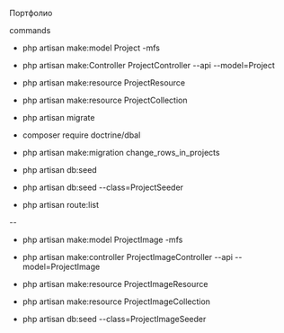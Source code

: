 Портфолио

commands

- php artisan make:model Project -mfs

- php artisan make:Controller ProjectController --api --model=Project

- php artisan make:resource ProjectResource 

- php artisan make:resource ProjectCollection 

- php artisan migrate

- composer require doctrine/dbal

- php artisan make:migration change_rows_in_projects 

- php artisan db:seed

- php artisan db:seed --class=ProjectSeeder

- php artisan route:list

--

- php artisan make:model ProjectImage -mfs

- php artisan make:controller ProjectImageController --api --model=ProjectImage

- php artisan make:resource ProjectImageResource 


- php artisan make:resource ProjectImageCollection


- php artisan db:seed --class=ProjectImageSeeder


